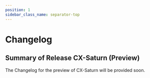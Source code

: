 ```yaml
---
position: 1
sidebar_class_name: separator-top
---
```

# Changelog

## Summary of Release CX-Saturn (Preview)

The Changelog for the preview of CX-Saturn will be provided soon.
